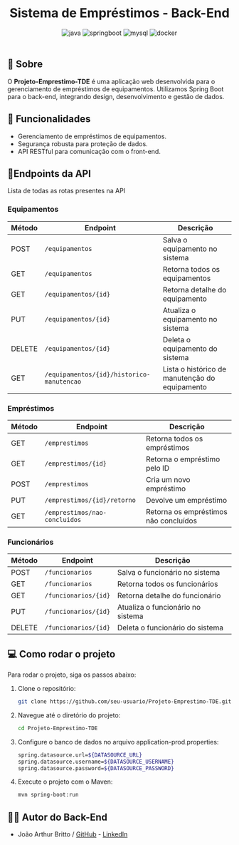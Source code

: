 [JAVA__BADGE]: https://img.shields.io/badge/java-%23ED8B00.svg?style=for-the-badge&logo=openjdk&logoColor=white
[SPRINGBOOT__BADGE]: https://img.shields.io/badge/spring-%236DB33F.svg?style=for-the-badge&logo=spring&logoColor=white
[MYSQL__BADGE]: https://img.shields.io/badge/mysql-4479A1.svg?style=for-the-badge&logo=mysql&logoColor=white
[DOCKER__BADGE]: https://img.shields.io/badge/docker-%230db7ed.svg?style=for-the-badge&logo=docker&logoColor=white
[FULLSTACK__URL]: https://github.com/sistema-de-ingressos/Fullstack-TicketFlow
[FRONTEND__URL]: https://github.com/sistema-de-ingressos/Front-End-Sistema-de-Ingressos

<h1 align="center">Sistema de Empréstimos - Back-End</h1>

<div align="center" style="padding-bottom: 6px">

![java][JAVA__BADGE]
![springboot][SPRINGBOOT__BADGE]
![mysql][MYSQL__BADGE]
![docker][DOCKER__BADGE]
</div>

## 💬 Sobre

O **Projeto-Emprestimo-TDE** é uma aplicação web desenvolvida para o gerenciamento de empréstimos de equipamentos. Utilizamos Spring Boot para o back-end, integrando design, desenvolvimento e gestão de dados.

## 📌 Funcionalidades

- Gerenciamento de empréstimos de equipamentos.
- Segurança robusta para proteção de dados.
- API RESTful para comunicação com o front-end.

## 📍Endpoints da API

Lista de todas as rotas presentes na API

### Equipamentos
| Método | Endpoint                          | Descrição                               |
|--------|-----------------------------------|-----------------------------------------|
| POST   | `/equipamentos`                        | Salva o equipamento no sistema               |
| GET    | `/equipamentos`                   | Retorna todos os equipamentos               |
| GET    | `/equipamentos/{id}`                   | Retorna detalhe do equipamento              |
| PUT    | `/equipamentos/{id}`                   | Atualiza o equipamento no sistema              |
| DELETE | `/equipamentos/{id}`                   | Deleta o equipamento do sistema              |
| GET    | `/equipamentos/{id}/historico-manutencao`               | Lista o histórico de manutenção do equipamento   |

### Empréstimos
| Método | Endpoint                        | Descrição                           |
|--------|---------------------------------|-------------------------------------|
| GET    | `/emprestimos`                    | Retorna todos os empréstimos         |
| GET    | `/emprestimos/{id}`        | Retorna o empréstimo pelo ID |
| POST   | `/emprestimos`                    | Cria um novo empréstimo         |
| PUT    | `/emprestimos/{id}/retorno`        | Devolve um empréstimo |
| GET    | `/emprestimos/nao-concluidos`        | Retorna os empréstimos não concluídos |

### Funcionários
| Método | Endpoint                          | Descrição                               |
|--------|-----------------------------------|-----------------------------------------|
| POST   | `/funcionarios`                        | Salva o funcionário no sistema               |
| GET    | `/funcionarios`                   | Retorna todos os funcionários               |
| GET    | `/funcionarios/{id}`                   | Retorna detalhe do funcionário              |
| PUT    | `/funcionarios/{id}`                   | Atualiza o funcionário no sistema              |
| DELETE | `/funcionarios/{id}`                   | Deleta o funcionário do sistema              |

## 💻 Como rodar o projeto

Para rodar o projeto, siga os passos abaixo:

1. Clone o repositório:
   ```sh
   git clone https://github.com/seu-usuario/Projeto-Emprestimo-TDE.git
    ```
2. Navegue até o diretório do projeto:
   ```sh
   cd Projeto-Emprestimo-TDE
   ```
3. Configure o banco de dados no arquivo application-prod.properties:
   ```sh
   spring.datasource.url=${DATASOURCE_URL}
   spring.datasource.username=${DATASOURCE_USERNAME}
   spring.datasource.password=${DATASOURCE_PASSWORD}
   ``` 
4. Execute o projeto com o Maven:
   ```sh
   mvn spring-boot:run
   ```
   
## 🙎🏻‍ Autor do Back-End

- João Arthur Britto / [GitHub](https://www.github.com/j0aoarthur) - [LinkedIn](https://www.linkedin.com/in/joao-arthur-britto)
